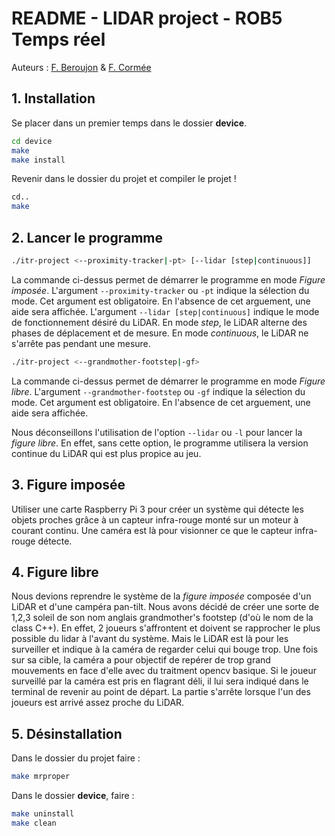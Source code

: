 # README - LIDAR project - ROB5 Temps réel

Auteurs : [F. Beroujon](https://github.com/Flosilver) &
[F. Cormée](https://github.com/Florian-Cormee)

## 1. Installation

Se placer dans un premier temps dans le dossier **device**.

```bash
cd device
make
make install
```

Revenir dans le dossier du projet et compiler le projet !

```bash
cd..
make
```

## 2. Lancer le programme

```bash
./itr-project <--proximity-tracker|-pt> [--lidar [step|continuous]]
```

La commande ci-dessus permet de démarrer le programme en mode *Figure imposée*.
L'argument `--proximity-tracker` ou `-pt` indique la sélection du mode. Cet
argument est obligatoire. En l'absence de cet arguement, une aide sera affichée.
L'argument `--lidar [step|continuous]` indique le mode de fonctionnement désiré
du LiDAR. En mode *step*, le LiDAR alterne des phases de déplacement et de
mesure. En mode *continuous*, le LiDAR ne s'arrête pas pendant une mesure.

```bash
./itr-project <--grandmother-footstep|-gf>
```

La commande ci-dessus permet de démarrer le programme en mode *Figure libre*.
L'argument `--grandmother-footstep` ou `-gf` indique la sélection du mode. Cet
argument est obligatoire. En l'absence de cet arguement, une aide sera affichée.

Nous déconseillons l'utilisation de l'option `--lidar` ou `-l` pour lancer la
*figure libre*. En effet, sans cette option, le programme utilisera la version
continue du LiDAR qui est plus propice au jeu.

## 3. Figure imposée

Utiliser une carte Raspberry Pi 3 pour créer un système qui détecte les objets
proches grâce à un capteur infra-rouge monté sur un moteur à courant continu.
Une caméra est là pour visionner ce que le capteur infra-rouge détecte.

## 4. Figure libre

Nous devions reprendre le système de la *figure imposée* composée d'un LiDAR et
d'une campéra pan-tilt. Nous avons décidé de créer une sorte de 1,2,3 soleil de
son nom anglais grandmother's footstep (d'où le nom de la class C++). En effet,
2 joueurs s'affrontent et doivent se rapprocher le plus possible du lidar à
l'avant du système. Mais le LiDAR est là pour les surveiller et indique à la
caméra de regarder celui qui bouge trop. Une fois sur sa cible, la caméra a pour
objectif de repérer de trop grand mouvements en face d'elle avec du traitment
opencv basique. Si le joueur surveillé par la caméra est pris en flagrant déli,
il lui sera indiqué dans le terminal de revenir au point de départ. La partie
s'arrête lorsque l'un des joueurs est arrivé assez proche du LiDAR.

## 5. Désinstallation

Dans le dossier du projet faire :

```bash
make mrproper
```

Dans le dossier **device**, faire :

```bash
make uninstall
make clean
```
